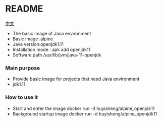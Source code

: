 # README #

[中文](https://github.com/haosenwei/alpine_openjdk11)

* The basic image of Java environment
* Basic image	:alpine
* Java version:openjdk1.11
* Installation mode : apk add openjdk11
* Software path /usr/lib/jvm/java-11-openjdk

### Main purpose ###

* Provide basic image for projects that need Java environment
* jdk1.11

### How to use it ###

* Start and enter the image docker run -it huyisheng/alpine_openjdk11
* Background startup image docker run -d huyisheng/alpine_openjdk11